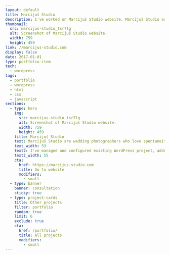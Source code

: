 ```yaml
---
layout: default
title: Marcijuš Studio
description: I've worked on Marcijuš Studio website. Marcijuš Studio are wedding photographers who love spontaneity, creative focus, black and white photography.
thumbnail:
  src: marcijus-studio_tsr7lg
  alt: Screenshot of Marcijuš Studio website.
  width: 759
  height: 459
link: //marcijus-studio.com
display: false
date: 2017-01-01
type: portfolio-item
tech:
  - wordpress
tags:
  - portfolio
  - wordpress
  - html
  - css
  - javascript
sections:
  - type: hero
    img:
      src: marcijus-studio_tsr7lg
      alt: Screenshot of Marcijuš Studio website.
      width: 759
      height: 459
    title: Marcijuš Studio
    text: Marcijuš Studio are wedding photographers who love spontaneity, creative focus, black and white photography.
    text_width: 53
    text2: I've managed and configured existing WordPress project, added new features to a premium Flotheme Mimal, and later Flotheme Kyoto, fixed issues and bugs along the way, hosted the website on DigitalOcean, and used Cloudflare to improve the security and performance.
    text2_width: 55
    cta:
      href: https://marcijus-studio.com
      title: Go to website
      modifiers:
        - small
  - type: banner
    banner: consultation
    sticky: true
  - type: project-cards
    title: Other projects
    filter: portfolio
    random: true
    limit: 6
    exclude: true
    cta:
      href: /portfolio/
      title: All projects
      modifiers:
        - small
---
```

